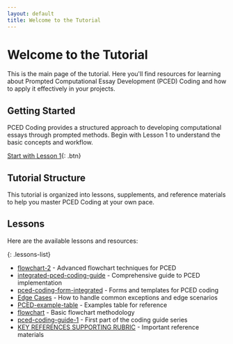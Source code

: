 ```yaml
---
layout: default
title: Welcome to the Tutorial
---
```


# Welcome to the Tutorial

This is the main page of the tutorial. Here you'll find resources for learning about Prompted Computational Essay Development (PCED) Coding and how to apply it effectively in your projects.

## Getting Started

PCED Coding provides a structured approach to developing computational essays through prompted methods. Begin with Lesson 1 to understand the basic concepts and workflow.

[Start with Lesson 1](pced-coding-guide-1.html){: .btn}

## Tutorial Structure

This tutorial is organized into lessons, supplements, and reference materials to help you master PCED Coding at your own pace.

## Lessons

Here are the available lessons and resources:

{: .lessons-list}
- [flowchart-2](flowchart-2.html) - Advanced flowchart techniques for PCED
- [integrated-pced-coding-guide](integrated-pced-coding-guide.html) - Comprehensive guide to PCED implementation
- [pced-coding-form-integrated](pced-coding-form-integrated.html) - Forms and templates for PCED coding
- [Edge Cases](PCED_Edge_Cases_Guide.html) - How to handle common exceptions and edge scenarios
- [PCED-example-table](PCED_Example_Table.html) - Examples table for reference
- [flowchart](flowchart.html) - Basic flowchart methodology
- [pced-coding-guide-1](pced-coding-guide-1.html) - First part of the coding guide series
- [KEY REFERENCES SUPPORTING RUBRIC](PCED_References.html) - Important reference materials


<!-- - [flowchart-2](flowchart-2.html)
- [integrated-pced-coding-guide](integrated-pced-coding-guide.md)
- [pced-coding-form-integrated](pced-coding-form-integrated.md)
- [Edge Cases](PCED_Edge_Cases_Guide.md)
- [PCED-example-table.md](PCED_Example_Table.md)
- [flowchart](flowchart.html)
- [pced-coding-guide-1](pced-coding-guide-1.md)
- [KEY REFERENCES SUPPORTING RUBRIC](PCED_References.md) -->
